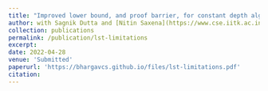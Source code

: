 ```yaml
---
title: "Improved lower bound, and proof barrier, for constant depth algebraic circuits"
author: with Sagnik Dutta and [Nitin Saxena](https://www.cse.iitk.ac.in/users/nitin/)
collection: publications
permalink: /publication/lst-limitations
excerpt:
date: 2022-04-28
venue: 'Submitted'
paperurl: 'https://bhargavcs.github.io/files/lst-limitations.pdf'
citation: 
---
```

